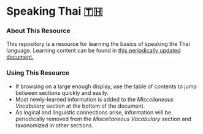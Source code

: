# Speaking Thai 🇹🇭

### About This Resource

This repository is a resource for learning the basics of speaking the Thai language. Learning content can be found in [this periodically updated document.](/speaking-thai/speaking-thai)

### Using This Resource
* If browsing on a large enough display, use the table of contents to jump between sections quickly and easily.
* Most newly-learned information is added to the *Miscellaneous Vocabulary* section at the bottom of the document.
* As logical and linguistic connections arise, information will be periodically removed from the *Miscellaneous Vocabulary* section and taxonomized in other sections.